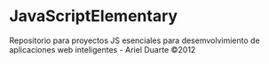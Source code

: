 JavaScriptElementary
====================

Repositorio para proyectos JS esenciales para desemvolvimiento de aplicaciones web inteligentes - Ariel Duarte ©2012 